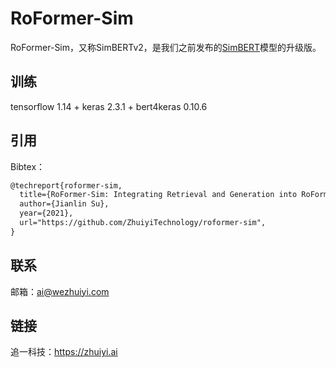 # RoFormer-Sim
RoFormer-Sim，又称SimBERTv2，是我们之前发布的[SimBERT](https://github.com/ZhuiyiTechnology/simbert)模型的升级版。


## 训练
tensorflow 1.14 + keras 2.3.1 + bert4keras 0.10.6

## 引用

Bibtex：

```tex
@techreport{roformer-sim,
  title={RoFormer-Sim: Integrating Retrieval and Generation into RoFormer},
  author={Jianlin Su},
  year={2021},
  url="https://github.com/ZhuiyiTechnology/roformer-sim",
}
```

 ## 联系

邮箱：ai@wezhuiyi.com

## 链接

追一科技：https://zhuiyi.ai
